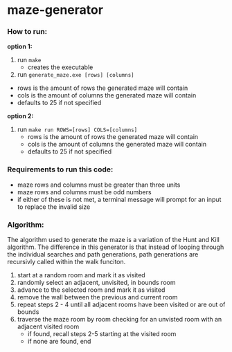 # maze-generator

### How to run:
**option 1:**
1. run `make`
   * creates the executable
2.  run `generate_maze.exe [rows] [columns]`
   * rows is the amount of rows the generated maze will contain
   * cols is the amount of columns the generated maze will contain
   * defaults to 25 if not specified

**option 2:**
1. run `make run ROWS=[rows] COLS=[columns]`
   * rows is the amount of rows the generated maze will contain
   * cols is the amount of columns the generated maze will contain
   * defaults to 25 if not specified

### Requirements to run this code:
* maze rows and columns must be greater than three units
* maze rows and columns must be odd numbers
* if either of these is not met, a terminal message will prompt for an input to replace the invalid size

### Algorithm:

The algorithm used to generate the maze is a variation of the Hunt and Kill algorithm. The difference in this generator is that instead of looping through the individual searches and path generations, path generations are recursivly called within the walk funciton. 

1. start at a random room and mark it as visited
2. randomly select an adjacent, unvisited, in bounds room
3. advance to the selected room and mark it as visited
4. remove the wall between the previous and current room
5. repeat steps 2 - 4 until all adjacent rooms have been visited or are out of bounds
6. traverse the maze room by room checking for an unvisted room with an adjacent visited room
   * if found, recall steps 2-5 starting at the visited room
   * if none are found, end
